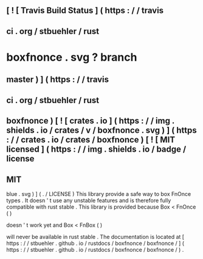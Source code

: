 [
!
[
Travis
Build
Status
]
(
https
:
/
/
travis
-
ci
.
org
/
stbuehler
/
rust
-
boxfnonce
.
svg
?
branch
=
master
)
]
(
https
:
/
/
travis
-
ci
.
org
/
stbuehler
/
rust
-
boxfnonce
)
[
!
[
crates
.
io
]
(
https
:
/
/
img
.
shields
.
io
/
crates
/
v
/
boxfnonce
.
svg
)
]
(
https
:
/
/
crates
.
io
/
crates
/
boxfnonce
)
[
!
[
MIT
licensed
]
(
https
:
/
/
img
.
shields
.
io
/
badge
/
license
-
MIT
-
blue
.
svg
)
]
(
.
/
LICENSE
)
This
library
provide
a
safe
way
to
box
FnOnce
types
.
It
doesn
'
t
use
any
unstable
features
and
is
therefore
fully
compatible
with
rust
stable
.
This
library
is
provided
because
Box
<
FnOnce
(
)
>
doesn
'
t
work
yet
and
Box
<
FnBox
(
)
>
will
never
be
available
in
rust
stable
.
The
documentation
is
located
at
[
https
:
/
/
stbuehler
.
github
.
io
/
rustdocs
/
boxfnonce
/
boxfnonce
/
]
(
https
:
/
/
stbuehler
.
github
.
io
/
rustdocs
/
boxfnonce
/
boxfnonce
/
)
.
